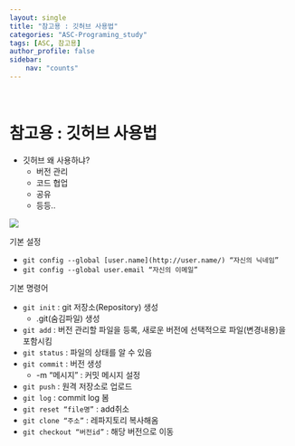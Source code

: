 ```yaml
---
layout: single
title: "참고용 : 깃허브 사용법"
categories: "ASC-Programing_study"
tags: [ASC, 참고용]
author_profile: false
sidebar:
    nav: "counts"
---
```


<br>

# 참고용 : 깃허브 사용법

- 깃허브 왜 사용하냐?
    - 버전 관리
    - 코드 협업
    - 공유
    - 등등..

![](https://velog.velcdn.com/images/hamseongjun/post/f8ed43ae-e289-4c66-aa26-7fd35344a2a2/image.png)


기본 설정

- `git config --global [user.name](http://user.name/) “자신의 닉네임”`
- `git config --global user.email “자신의 이메일”`

기본 명령어

- `git init` : git 저장소(Repository) 생성
    - .git(숨김파일) 생성
- `git add` : 버전 관리할 파일을 등록, 새로운 버전에 선택적으로 파일(변경내용)을 포함시킴
- `git status` : 파일의 상태를 알 수 있음
- `git commit` : 버전 생성
    - -m “메시지” : 커밋 메시지 설정
- `git push` : 원격 저장소로 업로드
- `git log` : commit log 봄
- `git reset “file명”` : add취소
- `git clone “주소”` : 레파지토리 복사해옴
- `git checkout “버전id”` : 해당 버전으로 이동